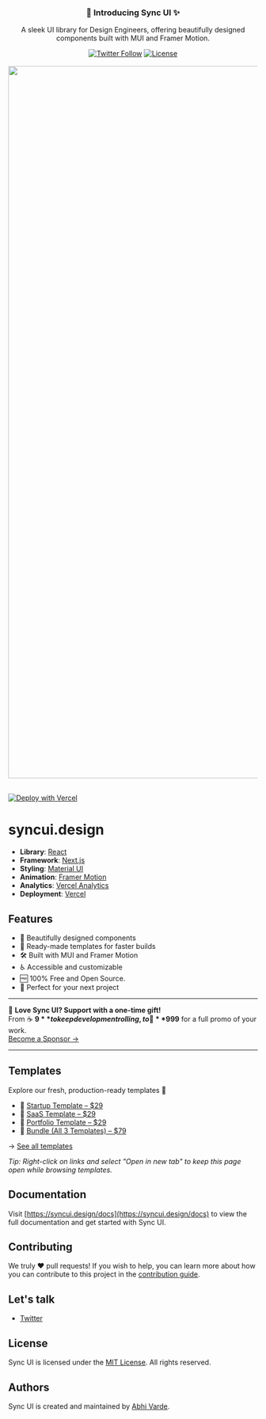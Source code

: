 <div align="center">
  <h3>🚀 Introducing Sync UI ✨</h3>
  <p>A sleek UI library for Design Engineers, offering beautifully designed components built with MUI and Framer Motion.</p>
  <a href="https://x.com/syncuidesign"><img alt="Twitter Follow" src="https://img.shields.io/twitter/follow/syncuidesign"></a>
  <a href="https://github.com/AbhiVarde/syncui/blob/main/LICENSE.md"><img alt="License" src="https://img.shields.io/badge/License-MIT-yellow.svg"></a>
  <br /> <br />
  <img width="1440" alt="default-og-image" src="https://github.com/user-attachments/assets/56c782b7-d98d-4849-b5e5-c8a59871513e" />
  <br /> <br />
</div>

[![Deploy with Vercel](https://vercel.com/button)](https://vercel.com/new/clone?repository-url=https://github.com/AbhiVarde/abhivarde.in)

# syncui.design

- **Library**: [React](https://react.dev/)
- **Framework**: [Next.js](https://nextjs.org/)
- **Styling**: [Material UI](https://mui.com/)
- **Animation**: [Framer Motion](https://www.framer.com/motion/)
- **Analytics**: [Vercel Analytics](https://vercel.com/analytics)
- **Deployment**: [Vercel](https://vercel.com)

## Features

- 🎨 Beautifully designed components
- 📁 Ready-made templates for faster builds
- 🛠️ Built with MUI and Framer Motion
- ♿ Accessible and customizable
- 🆓 100% Free and Open Source.
- 🚀 Perfect for your next project


---

💖 **Love Sync UI? Support with a one-time gift!**  
From ☕ **$9** to keep development rolling, to 🚀 **$999** for a full promo of your work.  
[Become a Sponsor →](https://github.com/sponsors/AbhiVarde)

---

## Templates

Explore our fresh, production-ready templates 🚀  

- 🚀 [Startup Template – $29](https://abhivarde.gumroad.com/l/startup-template-syncui)  
- 🧩 [SaaS Template – $29](https://abhivarde.gumroad.com/l/saas-template-syncui)  
- 🎯 [Portfolio Template – $29](https://abhivarde.gumroad.com/l/portfolio-template-syncui)  
- 🧃 [Bundle (All 3 Templates) – $79](https://abhivarde.gumroad.com/l/syncui-templates-bundle)  

→ [See all templates](https://syncui.design/templates)

*Tip: Right-click on links and select "Open in new tab" to keep this page open while browsing templates.*

## Documentation

Visit [https://syncui.design/docs](https://syncui.design/docs) to view the full documentation and get started with Sync UI.

## Contributing

We truly ❤️ pull requests! If you wish to help, you can learn more about how you can contribute to this project in the [contribution guide](https://github.com/AbhiVarde/syncui/blob/main/CONTRIBUTING.md).

## Let's talk

- [Twitter](https://x.com/syncuidesign)

## License

Sync UI is licensed under the [MIT License](http://choosealicense.com/licenses/mit/). All rights reserved.

## Authors

Sync UI is created and maintained by [Abhi Varde](https://www.abhivarde.in/).
